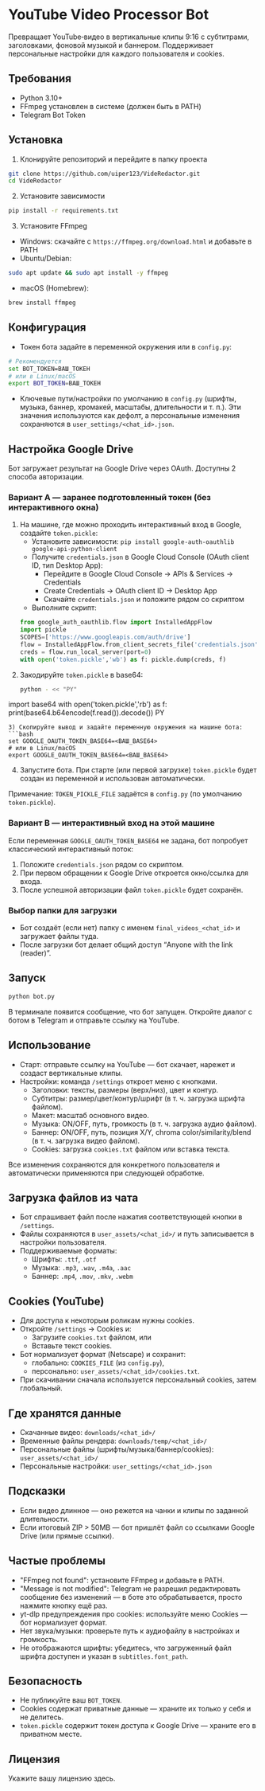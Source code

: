 # YouTube Video Processor Bot

Превращает YouTube‑видео в вертикальные клипы 9:16 с субтитрами, заголовками, фоновой музыкой и баннером. Поддерживает персональные настройки для каждого пользователя и cookies.

## Требования
- Python 3.10+
- FFmpeg установлен в системе (должен быть в PATH)
- Telegram Bot Token

## Установка
1) Клонируйте репозиторий и перейдите в папку проекта

```bash
git clone https://github.com/uiper123/VideRedactor.git
cd VideRedactor
```

2) Установите зависимости
```bash
pip install -r requirements.txt
```

3) Установите FFmpeg
- Windows: скачайте с `https://ffmpeg.org/download.html` и добавьте в PATH
- Ubuntu/Debian:
```bash
sudo apt update && sudo apt install -y ffmpeg
```
- macOS (Homebrew):
```bash
brew install ffmpeg
```

## Конфигурация
- Токен бота задайте в переменной окружения или в `config.py`:
```bash
# Рекомендуется
set BOT_TOKEN=ВАШ_ТОКЕН
# или в Linux/macOS
export BOT_TOKEN=ВАШ_ТОКЕН
```

- Ключевые пути/настройки по умолчанию в `config.py` (шрифты, музыка, баннер, хромакей, масштабы, длительности и т. п.). Эти значения используются как дефолт, а персональные изменения сохраняются в `user_settings/<chat_id>.json`.

## Настройка Google Drive
Бот загружает результат на Google Drive через OAuth. Доступны 2 способа авторизации.

### Вариант A — заранее подготовленный токен (без интерактивного окна)
1) На машине, где можно проходить интерактивный вход в Google, создайте `token.pickle`:
   - Установите зависимости: `pip install google-auth-oauthlib google-api-python-client`
   - Получите `credentials.json` в Google Cloud Console (OAuth client ID, тип Desktop App):
     - Перейдите в Google Cloud Console → APIs & Services → Credentials
     - Create Credentials → OAuth client ID → Desktop App
     - Скачайте `credentials.json` и положите рядом со скриптом
   - Выполните скрипт:
   ```python
   from google_auth_oauthlib.flow import InstalledAppFlow
   import pickle
   SCOPES=['https://www.googleapis.com/auth/drive']
   flow = InstalledAppFlow.from_client_secrets_file('credentials.json', SCOPES)
   creds = flow.run_local_server(port=0)
   with open('token.pickle','wb') as f: pickle.dump(creds, f)
   ```
2) Закодируйте `token.pickle` в base64:
   ```bash
   python - << "PY"
import base64
with open('token.pickle','rb') as f:
    print(base64.b64encode(f.read()).decode())
PY
   ```
3) Скопируйте вывод и задайте переменную окружения на машине бота:
   ```bash
   set GOOGLE_OAUTH_TOKEN_BASE64=<ВАШ_BASE64>
   # или в Linux/macOS
   export GOOGLE_OAUTH_TOKEN_BASE64=<ВАШ_BASE64>
   ```
4) Запустите бота. При старте (или первой загрузке) `token.pickle` будет создан из переменной и использован автоматически.

Примечание: `TOKEN_PICKLE_FILE` задаётся в `config.py` (по умолчанию `token.pickle`).

### Вариант B — интерактивный вход на этой машине
Если переменная `GOOGLE_OAUTH_TOKEN_BASE64` не задана, бот попробует классический интерактивный поток:
1) Положите `credentials.json` рядом со скриптом.
2) При первом обращении к Google Drive откроется окно/ссылка для входа.
3) После успешной авторизации файл `token.pickle` будет сохранён.

### Выбор папки для загрузки
- Бот создаёт (если нет) папку с именем `final_videos_<chat_id>` и загружает файлы туда.
- После загрузки бот делает общий доступ “Anyone with the link (reader)”.

## Запуск
```bash
python bot.py
```
В терминале появится сообщение, что бот запущен. Откройте диалог с ботом в Telegram и отправьте ссылку на YouTube.

## Использование
- Старт: отправьте ссылку на YouTube — бот скачает, нарежет и создаст вертикальные клипы.
- Настройки: команда `/settings` откроет меню с кнопками.
  - Заголовки: тексты, размеры (верх/низ), цвет и контур.
  - Субтитры: размер/цвет/контур/шрифт (в т. ч. загрузка шрифта файлом).
  - Макет: масштаб основного видео.
  - Музыка: ON/OFF, путь, громкость (в т. ч. загрузка аудио файлом).
  - Баннер: ON/OFF, путь, позиция X/Y, chroma color/similarity/blend (в т. ч. загрузка видео файлом).
  - Cookies: загрузка `cookies.txt` файлом или вставка текста.

Все изменения сохраняются для конкретного пользователя и автоматически применяются при следующей обработке.

## Загрузка файлов из чата
- Бот спрашивает файл после нажатия соответствующей кнопки в `/settings`.
- Файлы сохраняются в `user_assets/<chat_id>/` и путь записывается в настройки пользователя.
- Поддерживаемые форматы:
  - Шрифты: `.ttf`, `.otf`
  - Музыка: `.mp3`, `.wav`, `.m4a`, `.aac`
  - Баннер: `.mp4`, `.mov`, `.mkv`, `.webm`

## Cookies (YouTube)
- Для доступа к некоторым роликам нужны cookies.
- Откройте `/settings` → Cookies и:
  - Загрузите `cookies.txt` файлом, или
  - Вставьте текст cookies.
- Бот нормализует формат (Netscape) и сохранит:
  - глобально: `COOKIES_FILE` (из `config.py`),
  - персонально: `user_assets/<chat_id>/cookies.txt`.
- При скачивании сначала используется персональный cookies, затем глобальный.

## Где хранятся данные
- Скачанные видео: `downloads/<chat_id>/`
- Временные файлы рендера: `downloads/temp/<chat_id>/`
- Персональные файлы (шрифты/музыка/баннер/cookies): `user_assets/<chat_id>/`
- Персональные настройки: `user_settings/<chat_id>.json`

## Подсказки
- Если видео длинное — оно режется на чанки и клипы по заданной длительности.
- Если итоговый ZIP > 50MB — бот пришлёт файл со ссылками Google Drive (или прямые ссылки).

## Частые проблемы
- "FFmpeg not found": установите FFmpeg и добавьте в PATH.
- "Message is not modified": Telegram не разрешил редактировать сообщение без изменений — в боте это обрабатывается, просто нажмите кнопку ещё раз.
- yt-dlp предупреждения про cookies: используйте меню Cookies — бот нормализует формат.
- Нет звука/музыки: проверьте путь к аудиофайлу в настройках и громкость.
- Не отображаются шрифты: убедитесь, что загруженный файл шрифта доступен и указан в `subtitles.font_path`.

## Безопасность
- Не публикуйте ваш `BOT_TOKEN`.
- Cookies содержат приватные данные — храните их только у себя и не делитесь.
- `token.pickle` содержит токен доступа к Google Drive — храните его в приватном месте.

## Лицензия
Укажите вашу лицензию здесь.
